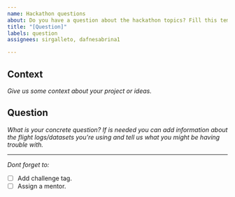 ```yaml
---
name: Hackathon questions
about: Do you have a question about the hackathon topics? Fill this template
title: "[Question]"
labels: question
assignees: sirgalleto, dafnesabrina1

---
```


## Context 

*Give us some context about your project or ideas.*

## Question 

*What is your concrete question? If is needed you can add information about the flight logs/datasets you're using and tell us what you might be having trouble with.*

___
*Dont forget to:*
* [ ] Add challenge tag.
* [ ] Assign a mentor. 

